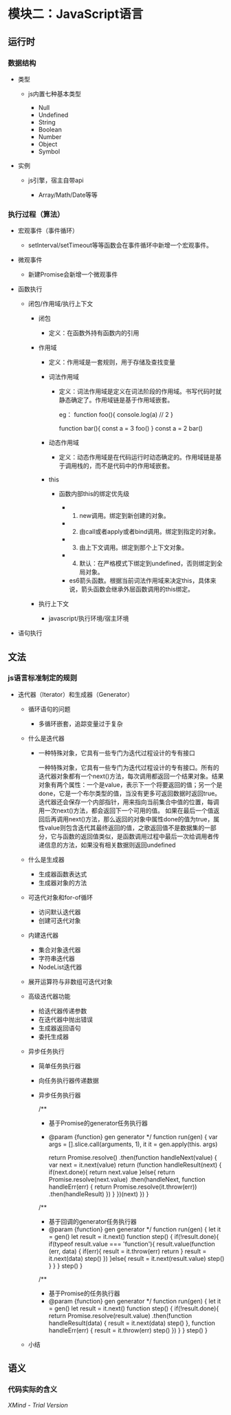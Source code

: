 # 模块二：JavaScript语言

## 运行时

### 数据结构

- 类型

	- js内置七种基本类型

		- Null
		- Undefined
		- String
		- Boolean
		- Number
		- Object
		- Symbol

- 实例

	- js引擎，宿主自带api

		- Array/Math/Date等等

### 执行过程（算法）

- 宏观事件（事件循环）

	- setInterval/setTimeout等等函数会在事件循环中新增一个宏观事件。

- 微观事件

	- 新建Promise会新增一个微观事件

- 函数执行

	- 闭包/作用域/执行上下文

		- 闭包

			- 定义：在函数外持有函数内的引用

		- 作用域

			- 定义：作用域是一套规则，用于存储及查找变量
			- 词法作用域

				- 定义：词法作用域是定义在词法阶段的作用域。书写代码时就静态确定了。作用域链是基于作用域嵌套。

				  eg：
				  function foo(){
				  	console.log(a) // 2
				  }
				  
				  function bar(){
				  	const a = 3
				  	foo()
				  }
				  const a = 2
				  bar()

			- 动态作用域

				- 定义：动态作用域是在代码运行时动态确定的。作用域链是基于调用栈的，而不是代码中的作用域嵌套。

			- this

				- 函数内部this的绑定优先级

					- 1. new调用。绑定到新创建的对象。
					- 2. 由call或者apply或者bind调用。绑定到指定的对象。
					- 3. 由上下文调用。绑定到那个上下文对象。
					- 4. 默认：在严格模式下绑定到undefined，否则绑定到全局对象。
					- es6箭头函数。根据当前词法作用域来决定this，具体来说，箭头函数会继承外层函数调用的this绑定。

		- 执行上下文

			- javascript/执行环境/宿主环境

- 语句执行

## 文法

### js语言标准制定的规则

- 迭代器（Iterator）和生成器（Generator）

	- 循环语句的问题

		- 多循环嵌套，追踪变量过于复杂

	- 什么是迭代器

		- 一种特殊对象，它具有一些专门为迭代过程设计的专有接口

		  一种特殊对象，它具有一些专门为迭代过程设计的专有接口。所有的迭代器对象都有一个next()方法，每次调用都返回一个结果对象。结果对象有两个属性：一个是value，表示下一个将要返回的值；另一个是done，它是一个布尔类型的值，当没有更多可返回数据时返回true。迭代器还会保存一个内部指针，用来指向当前集合中值的位置，每调用一次next()方法，都会返回下一个可用的值。
		  		如果在最后一个值返回后再调用next()方法，那么返回的对象中属性done的值为true，属性value则包含迭代其最终返回的值，之歌返回值不是数据集的一部分，它与函数的返回值类似，是函数调用过程中最后一次给调用者传递信息的方法，如果没有相关数据则返回undefined

	- 什么是生成器

		- 生成器函数表达式
		- 生成器对象的方法

	- 可迭代对象和for-of循环

		- 访问默认迭代器
		- 创建可迭代对象

	- 内建迭代器

		- 集合对象迭代器
		- 字符串迭代器
		- NodeList迭代器

	- 展开运算符与非数组可迭代对象
	- 高级迭代器功能

		- 给迭代器传递参数
		- 在迭代器中抛出错误
		- 生成器返回语句
		- 委托生成器

	- 异步任务执行

		- 简单任务执行器
		- 向任务执行器传递数据
		- 异步任务执行器

		  /**
		   * 基于Promise的generator任务执行器
		   * @param {function} gen generator
		   */
		  function run(gen) {
		      var args = [].slice.call(arguments, 1), it
		      it = gen.apply(this. args)
		  
		      return Promise.resolve()
		      .then(function handleNext(value) {
		          var next = it.next(value)
		          return (function handleResult(next) {
		              if(next.done){
		                  return next.value
		              }else{
		                  return Promise.resolve(next.value)
		                  .then(handleNext, function handleErr(err) {
		                      return Promise.resolve(it.throw(err))
		                      .then(handleResult)
		                  })
		              }
		          })(next)
		      })
		  }
		  
		  /**
		   * 基于回调的generator任务执行器
		   * @param {function} gen generator
		   */
		  function run(gen) {
		      let it = gen()
		      let result = it.next()
		      function step() {
		          if(!result.done){
		              if(typeof result.value === 'function'){
		                  result.value(function (err, data) {
		                      if(err){
		                          result = it.throw(err)
		                          return
		                      }
		                      result = it.next(data)
		                      step()
		                  })
		              }else{
		                  result = it.next(result.value)
		                  step()
		              }
		          }
		      }
		      step()
		  }
		  
		  /**
		   * 基于Promise的任务执行器
		   * @param {function} gen generator
		   */
		  function run(gen) {
		      let it = gen()
		      let result = it.next()
		      function step() {
		          if(!result.done){
		              return Promise.resolve(result.value)
		              .then(function handleResult(data) {
		                  result = it.next(data)
		                  step()
		              }, function handleErr(err) {
		                  result = it.throw(err)
		                  step()
		              })
		          }
		      }
		      step()
		  }

	- 小结

## 语义

### 代码实际的含义

*XMind - Trial Version*